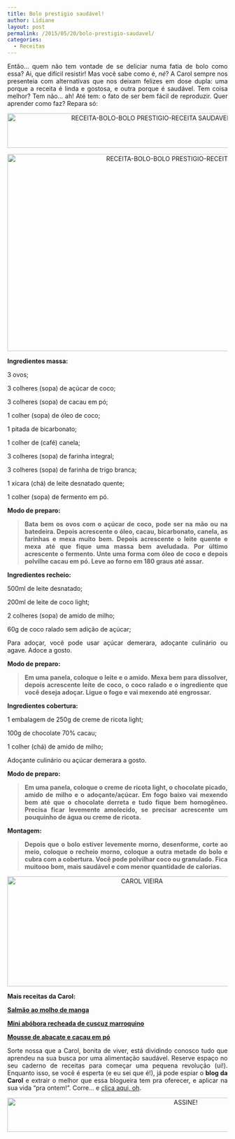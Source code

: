 ```yaml
---
title: Bolo prestigio saudável!
author: Lidiane
layout: post
permalink: /2015/05/20/bolo-prestigio-saudavel/
categories:
  - Receitas
---
```

<p align="justify">
  Então… quem não tem vontade de se deliciar numa fatia de bolo como essa? Ai, que difícil resistir! Mas você sabe como é, <em>né</em>? A Carol sempre nos presenteia com alternativas que nos deixam felizes em dose dupla: uma porque a receita é linda e gostosa, e outra porque é saudável. Tem coisa melhor? Tem não… ah! Até tem: o fato de ser bem fácil de reproduzir. Quer aprender como faz? Repara só:
</p>

<p align="center">
  <a href="https://www.trololodemulher.com.br/2015/05/RECEITA-BOLO-BOLO-PRESTIGIO-RECEITA-SAUDAVEL2.png"><img class="alignnone size-full wp-image-10956" src="https://www.trololodemulher.com.br/2015/05/RECEITA-BOLO-BOLO-PRESTIGIO-RECEITA-SAUDAVEL2.png" alt="RECEITA-BOLO-BOLO PRESTIGIO-RECEITA SAUDAVEL[2]" width="659" height="79" /></a>
</p>

<p align="center">
  <a href="https://www.trololodemulher.com.br/2015/05/RECEITA-BOLO-BOLO-PRESTIGIO-RECEITA-SAUDAVEL.jpg"><img class="alignnone size-full wp-image-10953" src="https://www.trololodemulher.com.br/2015/05/RECEITA-BOLO-BOLO-PRESTIGIO-RECEITA-SAUDAVEL.jpg" alt="RECEITA-BOLO-BOLO PRESTIGIO-RECEITA SAUDAVEL" width="800" height="450" /></a>
</p>

<p align="justify">
  <strong>Ingredientes massa:</strong>
</p>

<p align="justify">
  3 ovos;
</p>

<p align="justify">
  3 colheres (sopa) de açúcar de coco;
</p>

<p align="justify">
  3 colheres (sopa) de cacau em pó;
</p>

<p align="justify">
  1 colher (sopa) de óleo de coco;
</p>

<p align="justify">
  1 pitada de bicarbonato;
</p>

<p align="justify">
  1 colher de (café) canela;
</p>

<p align="justify">
  3 colheres (sopa) de farinha integral;
</p>

<p align="justify">
  3 colheres (sopa) de farinha de trigo branca;
</p>

<p align="justify">
  1 xícara (chá) de leite desnatado quente;
</p>

<p align="justify">
  1 colher (sopa) de fermento em pó.
</p>

<p align="justify">
  <strong>Modo de preparo:</strong>
</p>

> <p align="justify">
>   <strong>Bata bem os ovos com o açúcar de coco, pode ser na mão ou na batedeira. Depois acrescente o óleo, cacau, bicarbonato, canela, as farinhas e mexa muito bem. Depois acrescente o leite quente e mexa até que fique uma massa bem aveludada. Por último acrescente o fermento. Unte uma forma com óleo de coco e depois polvilhe cacau em pó. Leve ao forno em 180 graus até assar.</strong>
> </p>

<p align="justify">
  <strong>Ingredientes recheio:</strong>
</p>

<p align="justify">
  500ml de leite desnatado;
</p>

<p align="justify">
  200ml de leite de coco light;
</p>

<p align="justify">
  2 colheres (sopa) de amido de milho;
</p>

<p align="justify">
  60g de coco ralado sem adição de açúcar;
</p>

<p align="justify">
  Para adoçar, você pode usar açúcar demerara, adoçante culinário ou agave. Adoce a gosto.
</p>

<p align="justify">
  <strong>Modo de preparo:</strong>
</p>

> <p align="justify">
>   <strong>Em uma panela, coloque o leite e o amido. Mexa bem para dissolver, depois acrescente leite de coco, o coco ralado e o ingrediente que você deseja adoçar. Ligue o fogo e vai mexendo até engrossar.</strong>
> </p>

<p align="justify">
  <strong>Ingredientes cobertura:</strong>
</p>

<p align="justify">
  1 embalagem de 250g de creme de ricota light;
</p>

<p align="justify">
  100g de chocolate 70% cacau;
</p>

<p align="justify">
  1 colher (chá) de amido de milho;
</p>

<p align="justify">
  Adoçante culinário ou açúcar demerara a gosto.
</p>

<p align="justify">
  <strong>Modo de preparo:</strong>
</p>

> <p align="justify">
>   <strong>Em uma panela, coloque o creme de ricota light, o chocolate picado, amido de milho e o adoçante/açúcar. Em fogo baixo vai mexendo bem até que o chocolate derreta e tudo fique bem homogêneo. Precisa ficar levemente amolecido, se precisar acrescente um pouquinho de água ou creme de ricota.</strong>
> </p>

<p align="justify">
  <strong>Montagem:</strong>
</p>

> <p align="justify">
>   <strong>Depois que o bolo estiver levemente morno, desenforme, corte ao meio, coloque o recheio morno, coloque a outra metade do bolo e cubra com a cobertura. Você pode polvilhar coco ou granulado. Fica muitooo bom, mais saudável e com menor quantidade de calorias.</strong>
> </p>

<p align="center">
  <a href="https://www.trololodemulher.com.br/2014/07/CAROL-VIEIRA.png"><img class="alignnone size-full wp-image-10204" src="https://www.trololodemulher.com.br/2014/07/CAROL-VIEIRA.png" alt="CAROL VIEIRA" width="600" height="251" /></a>
</p>

<p align="justify">
  <strong>Mais receitas da Carol:</strong>
</p>

<p align="justify">
  <a href="http://www.trololodemulher.com.br/2015/05/06/salmao-molho-manga/" target="_blank" rel="noopener noreferrer"><strong>Salmão ao molho de manga</strong></a>
</p>

<p align="justify">
  <a href="http://www.trololodemulher.com.br/2015/03/25/abobora-cuscuz-marroquino/" target="_blank" rel="noopener noreferrer"><strong>Mini abóbora recheada de cuscuz marroquino</strong></a>
</p>

<p align="justify">
  <a href="http://www.trololodemulher.com.br/2015/03/23/mousse-saudavel-abacate/" target="_blank" rel="noopener noreferrer"><strong>Mousse de abacate e cacau em pó</strong></a>
</p>

<p align="justify">
  Sorte nossa que a Carol, bonita de viver, está dividindo conosco tudo que aprendeu na sua busca por uma alimentação saudável. Reserve espaço no seu caderno de receitas para começar uma pequena revolução (ui!). Enquanto isso, se você é esperta (e eu sei que é!), já pode espiar o <strong>blog da Carol</strong> e extrair o melhor que essa blogueira tem pra oferecer, e aplicar na sua vida “pra ontem!”. Corre… e <a href="http://mundocarolvieira.blogspot.com.br/" target="_blank" rel="noopener noreferrer">clica aqui, oh</a>.
</p>

<p align="center">
  <a href="http://feedburner.google.com/fb/a/mailverify?uri=blogBichaFemea&loc=en_US" target="_blank" rel="noopener noreferrer"><img class="alignnone size-full wp-image-10439" src="https://www.trololodemulher.com.br/2014/09/ASSINE.png" alt="ASSINE!" width="800" height="78" /></a>
</p>

<p align="justify">